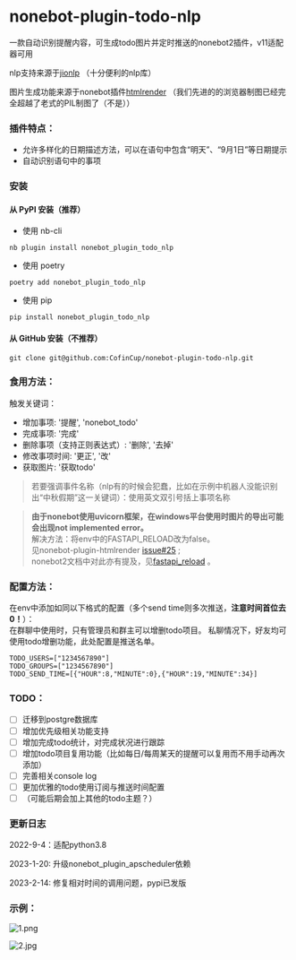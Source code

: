 # nonebot-plugin-todo-nlp

一款自动识别提醒内容，可生成todo图片并定时推送的nonebot2插件，v11适配器可用

nlp支持来源于[jionlp](https://github.com/dongrixinyu/JioNLP) （十分便利的nlp库）

图片生成功能来源于nonebot插件[htmlrender](https://github.com/kexue-z/nonebot-plugin-htmlrender) 
（我们先进的的浏览器制图已经完全超越了老式的PIL制图了（不是））

### 插件特点：

* 允许多样化的日期描述方法，可以在语句中包含“明天”、“9月1日”等日期提示
* 自动识别语句中的事项

### 安装

#### 从 PyPI 安装（推荐）

- 使用 nb-cli  

```
nb plugin install nonebot_plugin_todo_nlp
```

- 使用 poetry

```
poetry add nonebot_plugin_todo_nlp
```

- 使用 pip

```
pip install nonebot_plugin_todo_nlp
```

#### 从 GitHub 安装（不推荐）

```
git clone git@github.com:CofinCup/nonebot-plugin-todo-nlp.git
```

### 食用方法：

触发关键词：

* 增加事项: '提醒', 'nonebot_todo'
* 完成事项: '完成'
* 删除事项（支持正则表达式）: '删除', '去掉'
* 修改事项时间: '更正', '改'
* 获取图片: '获取todo'

> 若要强调事件名称（nlp有的时候会犯蠢，比如在示例中机器人没能识别出“中秋假期”这一关键词）：使用英文双引号括上事项名称

> **由于nonebot使用uvicorn框架，在windows平台使用时图片的导出可能会出现not implemented error。**\
> 解决方法：将env中的FASTAPI_RELOAD改为false。\
> 见nonebot-plugin-htmlrender [issue#25](https://github.com/kexue-z/nonebot-plugin-htmlrender/issues/25) ;\
> nonebot2文档中对此亦有提及，见[fastapi_reload](https://nb2.baka.icu/docs/tutorial/choose-driver#fastapi_reload) 。

### 配置方法：

在env中添加如同以下格式的配置（多个send time则多次推送，**注意时间首位去0！**）：\
在群聊中使用时，只有管理员和群主可以增删todo项目。
私聊情况下，好友均可使用todo增删功能，此处配置是推送名单。

```
TODO_USERS=["1234567890"]
TODO_GROUPS=["1234567890"]
TODO_SEND_TIME=[{"HOUR":8,"MINUTE":0},{"HOUR":19,"MINUTE":34}]
```

### TODO：

- [ ] 迁移到postgre数据库
- [ ] 增加优先级相关功能支持
- [ ] 增加完成todo统计，对完成状况进行跟踪
- [ ] 增加todo项目复用功能（比如每日/每周某天的提醒可以复用而不用手动再次添加）
- [ ] 完善相关console log
- [ ] 更加优雅的todo使用订阅与推送时间配置
- [ ] （可能后期会加上其他的todo主题？）

### 更新日志

2022-9-4：适配python3.8

2023-1-20: 升级nonebot_plugin_apscheduler依赖

2023-2-14: 修复相对时间的调用问题，pypi已发版

### 示例：

![1.png](https://github.com/CofinCup/nonebot_plugin_todo_nlp/blob/master/readme_resource/1.png)

![2.jpg](https://github.com/CofinCup/nonebot_plugin_todo_nlp/blob/master/readme_resource/2.jpg)
